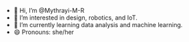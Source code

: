 - 👋 Hi, I’m @Mythrayi-M-R
- 👀 I’m interested in design, robotics, and IoT.
- 🌱 I’m currently learning data analysis and machine learning.
- 😄 Pronouns: she/her

<!---
Mythrayi-M-R/Mythrayi-M-R is a ✨ special ✨ repository because its `README.md` (this file) appears on your GitHub profile.
You can click the Preview link to take a look at your changes.
--->
